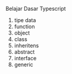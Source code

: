 Belajar Dasar Typescript 
1. tipe data
2. function
3. object
4. class
5. inheritens
6. abstract
7. interface
8. generic
